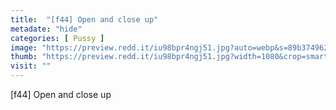 ```yaml
---
title:  "[f44] Open and close up"
metadate: "hide"
categories: [ Pussy ]
image: "https://preview.redd.it/iu98bpr4ngj51.jpg?auto=webp&s=89b3749623bbb8a6f7d741c286389522be8fa08c"
thumb: "https://preview.redd.it/iu98bpr4ngj51.jpg?width=1080&crop=smart&auto=webp&s=ee61c4ed2653fefa8c66bd36635409c8c941651c"
visit: ""
---
```

[f44] Open and close up
